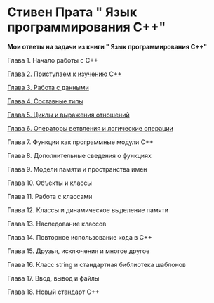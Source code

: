 Стивен Прата " Язык программирования C++"
=====================

**Мои ответы на задачи из книги " Язык программирования C++"**


Глава 1. Начало работы с C++

[Глава 2. Приступаем к изучению C++](https://github.com/miroshnikov-savelii/learn-cpp/tree/master/Setting-Out-to-C++)

[Глава 3. Работа с данными](https://github.com/miroshnikov-savelii/learn-cpp/tree/master/Dealing-with-data)

[Глава 4. Составные типы](https://github.com/miroshnikov-savelii/learn-cpp/tree/master/Compound-types)

[Глава 5. Циклы и выражения отношений](https://github.com/miroshnikov-savelii/learn-cpp/tree/master/Loops-and-Relational-Expressions)

[Глава 6. Операторы ветвления и логические операции](https://github.com/miroshnikov-savelii/learn-cpp/tree/master/Branching-Statements-and-Logical-Operators)

Глава 7. Функции как программные модули C++

Глава 8. Дополнительные сведения о функциях

Глава 9. Модели памяти и пространства имен

Глава 10. Объекты и классы

Глава 11. Работа с классами

Глава 12. Классы и динамическое выделение памяти

Глава 13. Наследование классов

Глава 14. Повторное использование кода в C++

Глава 15. Друзья, исключения и многое другое

Глава 16. Класс string и стандартная библиотека шаблонов

Глава 17. Ввод, вывод и файлы

Глава 18. Новый стандарт C++
